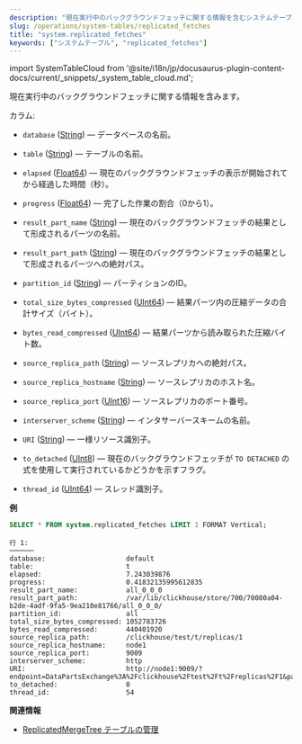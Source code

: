 ```yaml
---
description: "現在実行中のバックグラウンドフェッチに関する情報を含むシステムテーブル。"
slug: /operations/system-tables/replicated_fetches
title: "system.replicated_fetches"
keywords: ["システムテーブル", "replicated_fetches"]
---
```

import SystemTableCloud from '@site/i18n/jp/docusaurus-plugin-content-docs/current/_snippets/_system_table_cloud.md';

<SystemTableCloud/>

現在実行中のバックグラウンドフェッチに関する情報を含みます。

カラム:

- `database` ([String](../../sql-reference/data-types/string.md)) — データベースの名前。

- `table` ([String](../../sql-reference/data-types/string.md)) — テーブルの名前。

- `elapsed` ([Float64](../../sql-reference/data-types/float.md)) — 現在のバックグラウンドフェッチの表示が開始されてから経過した時間（秒）。

- `progress` ([Float64](../../sql-reference/data-types/float.md)) — 完了した作業の割合（0から1）。

- `result_part_name` ([String](../../sql-reference/data-types/string.md)) — 現在のバックグラウンドフェッチの結果として形成されるパーツの名前。

- `result_part_path` ([String](../../sql-reference/data-types/string.md)) — 現在のバックグラウンドフェッチの結果として形成されるパーツへの絶対パス。

- `partition_id` ([String](../../sql-reference/data-types/string.md)) — パーティションのID。

- `total_size_bytes_compressed` ([UInt64](../../sql-reference/data-types/int-uint.md)) — 結果パーツ内の圧縮データの合計サイズ（バイト）。

- `bytes_read_compressed` ([UInt64](../../sql-reference/data-types/int-uint.md)) — 結果パーツから読み取られた圧縮バイト数。

- `source_replica_path` ([String](../../sql-reference/data-types/string.md)) — ソースレプリカへの絶対パス。

- `source_replica_hostname` ([String](../../sql-reference/data-types/string.md)) — ソースレプリカのホスト名。

- `source_replica_port` ([UInt16](../../sql-reference/data-types/int-uint.md)) — ソースレプリカのポート番号。

- `interserver_scheme` ([String](../../sql-reference/data-types/string.md)) — インタサーバースキームの名前。

- `URI` ([String](../../sql-reference/data-types/string.md)) — 一様リソース識別子。

- `to_detached` ([UInt8](../../sql-reference/data-types/int-uint.md)) — 現在のバックグラウンドフェッチが `TO DETACHED` の式を使用して実行されているかどうかを示すフラグ。

- `thread_id` ([UInt64](../../sql-reference/data-types/int-uint.md)) — スレッド識別子。

**例**

``` sql
SELECT * FROM system.replicated_fetches LIMIT 1 FORMAT Vertical;
```

``` text
行 1:
──────
database:                    default
table:                       t
elapsed:                     7.243039876
progress:                    0.41832135995612835
result_part_name:            all_0_0_0
result_part_path:            /var/lib/clickhouse/store/700/70080a04-b2de-4adf-9fa5-9ea210e81766/all_0_0_0/
partition_id:                all
total_size_bytes_compressed: 1052783726
bytes_read_compressed:       440401920
source_replica_path:         /clickhouse/test/t/replicas/1
source_replica_hostname:     node1
source_replica_port:         9009
interserver_scheme:          http
URI:                         http://node1:9009/?endpoint=DataPartsExchange%3A%2Fclickhouse%2Ftest%2Ft%2Freplicas%2F1&part=all_0_0_0&client_protocol_version=4&compress=false
to_detached:                 0
thread_id:                   54
```

**関連情報**

- [ReplicatedMergeTree テーブルの管理](../../sql-reference/statements/system.md/#managing-replicatedmergetree-tables)
